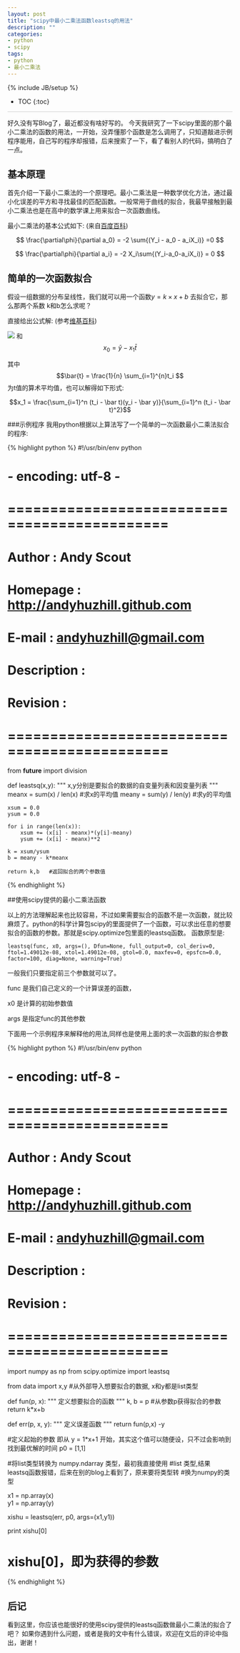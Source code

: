 ```yaml
---
layout: post
title: "scipy中最小二乘法函数leastsq的用法"
description: ""
categories: 
- python
- scipy
tags: 
- python
- 最小二乘法
---
```

{% include JB/setup %}
* TOC
{:toc}
<div style="border-bottom: 1px solid #ccc;line-height: 1.3em;"></div>

好久没有写Blog了，最近都没有啥好写的。 今天我研究了一下scipy里面的那个最小二乘法的函数的用法，一开始，没弄懂那个函数是怎么调用了，只知道敲进示例程序能用，自己写的程序却报错，后来搜索了一下，看了看别人的代码，搞明白了一点。

## 基本原理

首先介绍一下最小二乘法的一个原理吧。最小二乘法是一种数学优化方法，通过最小化误差的平方和寻找最佳的匹配函数。一般常用于曲线的拟合，我最早接触到最小二乘法也是在高中的数学课上用来拟合一次函数曲线。

最小二乘法的基本公式如下: (来自[百度百科][baidubaike])

$$ \frac{\partial\phi}{\partial a_0} = -2 \sum{(Y_i - a_0 - a_iX_i)}  =0 $$ 

$$ \frac{\partial\phi}{\partial a_i} = -2 X_i\sum{(Y_i-a_0-a_iX_i)} = 0 $$

## 简单的一次函数拟合

假设一组数据的分布呈线性，我们就可以用一个函数$y=k\times x +b$ 去拟合它，那么那两个系数 k和b怎么求呢？

直接给出公式解: (参考[维基百科][wiki])


![](http://upload.wikimedia.org/math/0/c/8/0c801c7273d9dbf67f98db26e31063cd.png)
和
$$ x_0 = \bar{y} - x_1\bar{t} $$
 
其中$$\bar{t} = \frac{1}{n} \sum_{i=1}^{n}t_i $$为t值的算术平均值，也可以解得如下形式:
 
$$x_1 = \frac{\sum_{i=1}^n (t_i - \bar t)(y_i - \bar y)}{\sum_{i=1}^n (t_i - \bar t)^2}$$
 
###示例程序
 我用python根据以上算法写了一个简单的一次函数最小二乘法拟合的程序:

{% highlight python  %}
#!/usr/bin/env python
# *-* encoding: utf-8 *-*
#
# =============================================
#      Author   : Andy Scout
#    Homepage   : http://andyhuzhill.github.com
#    E-mail     : andyhuzhill@gmail.com
#
#  Description  :
#  Revision     :
#
# =============================================

from __future__ import division

def leastsq(x,y):
    """
    x,y分别是要拟合的数据的自变量列表和因变量列表
    """
    meanx = sum(x) / len(x)   #求x的平均值
    meany = sum(y) / len(y)   #求y的平均值

    xsum = 0.0
    ysum = 0.0

    for i in range(len(x)):
        xsum += (x[i] - meanx)*(y[i]-meany)
        ysum += (x[i] - meanx)**2

    k = xsum/ysum
    b = meany - k*meanx

    return k,b   #返回拟合的两个参数值

{% endhighlight %}


##使用scipy提供的最小二乘法函数

以上的方法理解起来也比较容易，不过如果需要拟合的函数不是一次函数，就比较麻烦了。python的科学计算包scipy的里面提供了一个函数，可以求出任意的想要拟合的函数的参数。那就是scipy.optimize包里面的leastsq函数。
函数原型是:

    leastsq(func, x0, args=(), Dfun=None, full_output=0, col_deriv=0, ftol=1.49012e-08, xtol=1.49012e-08, gtol=0.0, maxfev=0, epsfcn=0.0, factor=100, diag=None, warning=True)

一般我们只要指定前三个参数就可以了。

func  是我们自己定义的一个计算误差的函数，

x0    是计算的初始参数值

args  是指定func的其他参数

下面用一个示例程序来解释他的用法,同样也是使用上面的求一次函数的拟合参数

{% highlight python  %}
#!/usr/bin/env python
# *-* encoding: utf-8 *-*
#
# =============================================
#      Author   : Andy Scout
#    Homepage   : http://andyhuzhill.github.com
#    E-mail     : andyhuzhill@gmail.com
#
#  Description  :
#  Revision     :
#
# =============================================

import numpy as np
from scipy.optimize import leastsq

from data import x,y  #从外部导入想要拟合的数据, x和y都是list类型

def fun(p, x):
    """
    定义想要拟合的函数
    """
    k, b = p  #从参数p获得拟合的参数
    return k*x+b

def err(p, x, y):
    """
    定义误差函数
    """
    return fun(p,x) -y

#定义起始的参数 即从 y = 1*x+1 开始，其实这个值可以随便设，只不过会影响到找到最优解的时间
p0 = [1,1]   

#将list类型转换为 numpy.ndarray 类型，最初我直接使用
#list 类型,结果 leastsq函数报错，后来在别的blog上看到了，原来要将类型转
#换为numpy的类型

x1 = np.array(x)  
y1 = np.array(y)

xishu = leastsq(err, p0, args=(x1,y1))

print xishu[0]

# xishu[0]，即为获得的参数

{% endhighlight %}

## 后记

看到这里，你应该也能很好的使用scipy提供的leastsq函数做最小二乘法的拟合了吧？
如果你遇到什么问题，或者是我的文中有什么错误，欢迎在文后的评论中指出，谢谢！


[baidubaike]:   http://baike.baidu.com/view/139822.htm#1
[wiki]:  http://zh.wikipedia.org/wiki/%E6%9C%80%E5%B0%8F%E4%BA%8C%E4%B9%98%E6%B3%95
